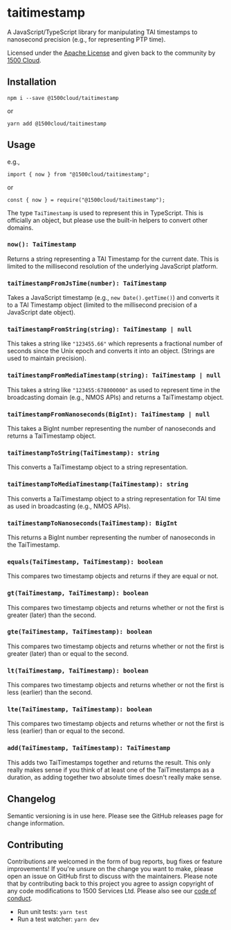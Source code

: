 # taitimestamp

A JavaScript/TypeScript library for manipulating TAI timestamps to nanosecond
precision (e.g., for representing PTP time).

Licensed under the [Apache License](./LICENSE) and given back to the
community by [1500 Cloud](https://www.1500cloud.com/).

## Installation

    npm i --save @1500cloud/taitimestamp

or

    yarn add @1500cloud/taitimestamp

## Usage

e.g.,

    import { now } from "@1500cloud/taitimestamp";

or

    const { now } = require("@1500cloud/taitimestamp");

The type `TaiTimestamp` is used to represent this in TypeScript. This is
officially an object, but please use the built-in helpers to convert other
domains.

### `now(): TaiTimestamp`

Returns a string representing a TAI Timestamp for the current date. This is
limited to the millisecond resolution of the underlying JavaScript platform.

### `taiTimestampFromJsTime(number): TaiTimestamp`

Takes a JavaScript timestamp (e.g., `new Date().getTime()`) and converts it
to a TAI Timestamp object (limited to the millisecond precision of a
JavaScript date object).

### `taiTimestampFromString(string): TaiTimestamp | null`

This takes a string like `"123455.66"` which represents a fractional number
of seconds since the Unix epoch and converts it into an object. (Strings are
used to maintain precision).

### `taiTimestampFromMediaTimestamp(string): TaiTimestamp | null`

This takes a string like `"123455:678000000"` as used to represent time in
the broadcasting domain (e.g., NMOS APIs) and returns a TaiTimestamp object.

### `taiTimestampFromNanoseconds(BigInt): TaiTimestamp | null`

This takes a BigInt number representing the number of nanoseconds and returns
a TaiTimestamp object.

### `taiTimestampToString(TaiTimestamp): string`

This converts a TaiTimestamp object to a string representation.

### `taiTimestampToMediaTimestamp(TaiTimestamp): string`

This converts a TaiTimestamp object to a string representation for TAI time
as used in broadcasting (e.g., NMOS APIs).

### `taiTimestampToNanoseconds(TaiTimestamp): BigInt`

This returns a BigInt number representing the number of nanoseconds in the
TaiTimestamp.

### `equals(TaiTimestamp, TaiTimestamp): boolean`

This compares two timestamp objects and returns if they are equal or not.

### `gt(TaiTimestamp, TaiTimestamp): boolean`

This compares two timestamp objects and returns whether or not the first is
greater (later) than the second.

### `gte(TaiTimestamp, TaiTimestamp): boolean`

This compares two timestamp objects and returns whether or not the first is
greater (later) than or equal to the second.

### `lt(TaiTimestamp, TaiTimestamp): boolean`

This compares two timestamp objects and returns whether or not the first is
less (earlier) than the second.

### `lte(TaiTimestamp, TaiTimestamp): boolean`

This compares two timestamp objects and returns whether or not the first is
less (earlier) than or equal to the second.

### `add(TaiTimestamp, TaiTimestamp): TaiTimestamp`

This adds two TaiTimestamps together and returns the result. This only really
makes sense if you think of at least one of the TaiTimestamps as a duration,
as adding together two absolute times doesn't really make sense.

## Changelog

Semantic versioning is in use here. Please see the GitHub releases page for
change information.

## Contributing

Contributions are welcomed in the form of bug reports, bug fixes or feature
improvements! If you're unsure on the change you want to make, please open
an issue on GitHub first to discuss with the maintainers. Please note that by
contributing back to this project you agree to assign copyright of any code
modifications to 1500 Services Ltd. Please also see our [code of conduct](./CODE_OF_CONDUCT.md).

- Run unit tests: `yarn test`
- Run a test watcher: `yarn dev`
